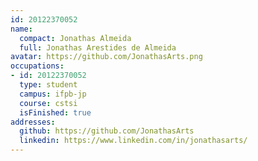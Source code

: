 ```yaml
---
id: 20122370052
name:
  compact: Jonathas Almeida
  full: Jonathas Arestides de Almeida
avatar: https://github.com/JonathasArts.png
occupations:
- id: 20122370052
  type: student
  campus: ifpb-jp
  course: cstsi
  isFinished: true
addresses:
  github: https://github.com/JonathasArts
  linkedin: https://www.linkedin.com/in/jonathasarts/
---
```

